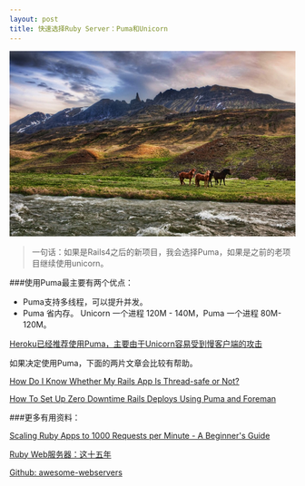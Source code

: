 ```yaml
---
layout: post
title: 快速选择Ruby Server：Puma和Unicorn
---
```


![](/images/Bing_698.JPG "")

> 一句话：如果是Rails4之后的新项目，我会选择Puma，如果是之前的老项目继续使用unicorn。

###使用Puma最主要有两个优点：

* Puma支持多线程，可以提升并发。
* Puma 省内存。 Unicorn 一个进程 120M - 140M，Puma 一个进程 80M-120M。

[Heroku已经推荐使用Puma，主要由于Unicorn容易受到慢客户端的攻击](https://devcenter.heroku.com/changelog-items/594)

如果决定使用Puma，下面的两片文章会比较有帮助。

[How Do I Know Whether My Rails App Is Thread-safe or Not?](https://bearmetal.eu/theden/how-do-i-know-whether-my-rails-app-is-thread-safe-or-not/)

[How To Set Up Zero Downtime Rails Deploys Using Puma and Foreman](https://www.digitalocean.com/community/tutorials/how-to-set-up-zero-downtime-rails-deploys-using-puma-and-foreman)


###更多有用资料：

[Scaling Ruby Apps to 1000 Requests per Minute - A Beginner's Guide](http://www.nateberkopec.com/2015/07/29/scaling-ruby-apps-to-1000-rpm.html)

[Ruby Web服务器：这十五年](http://insights.thoughtworkers.org/ruby-web-server/)

[Github: awesome-webservers](https://github.com/planetruby/awesome-webservers)
